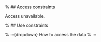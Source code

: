 % ## Access constraints

Access unavailable.

% ## Use constraints

% :::{dropdown} How to access the data
% :::

